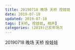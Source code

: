 ```yaml
---
title: 20190718 晚场 天桥 拴娃娃
date: 2019-07-18
updated: 2019-07-18
tags: [天桥, 拴娃娃, 相声]
categories: (2019)己亥年场次
---
```

20190718 晚场 天桥 拴娃娃
